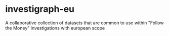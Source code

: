 # investigraph-eu
A collaborative collection of datasets that are common to use within "Follow the Money" investigations with european scope
